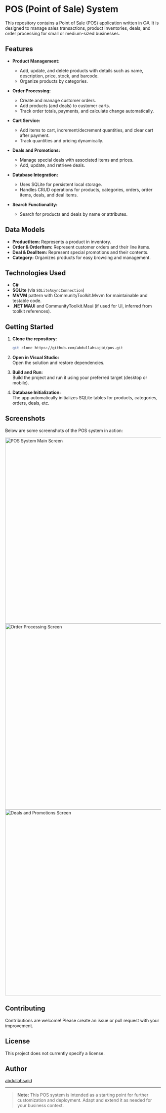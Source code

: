 # POS (Point of Sale) System

This repository contains a Point of Sale (POS) application written in C#. It is designed to manage sales transactions, product inventories, deals, and order processing for small or medium-sized businesses.

## Features

- **Product Management:**  
  - Add, update, and delete products with details such as name, description, price, stock, and barcode.
  - Organize products by categories.

- **Order Processing:**  
  - Create and manage customer orders.
  - Add products (and deals) to customer carts.
  - Track order totals, payments, and calculate change automatically.

- **Cart Service:**  
  - Add items to cart, increment/decrement quantities, and clear cart after payment.
  - Track quantities and pricing dynamically.

- **Deals and Promotions:**  
  - Manage special deals with associated items and prices.
  - Add, update, and retrieve deals.

- **Database Integration:**  
  - Uses SQLite for persistent local storage.
  - Handles CRUD operations for products, categories, orders, order items, deals, and deal items.

- **Search Functionality:**  
  - Search for products and deals by name or attributes.

## Data Models

- **ProductItem:** Represents a product in inventory.
- **Order & OrderItem:** Represent customer orders and their line items.
- **Deal & DealItem:** Represent special promotions and their contents.
- **Category:** Organizes products for easy browsing and management.

## Technologies Used

- **C#**
- **SQLite** (via `SQLiteAsyncConnection`)
- **MVVM** pattern with CommunityToolkit.Mvvm for maintainable and testable code.
- **.NET MAUI** and CommunityToolkit.Maui (if used for UI, inferred from toolkit references).

## Getting Started

1. **Clone the repository:**
   ```sh
   git clone https://github.com/abdullahsajid/pos.git
   ```

2. **Open in Visual Studio:**  
   Open the solution and restore dependencies.

3. **Build and Run:**  
   Build the project and run it using your preferred target (desktop or mobile).

4. **Database Initialization:**  
   The app automatically initializes SQLite tables for products, categories, orders, deals, etc.

## Screenshots

Below are some screenshots of the POS system in action:

<img src="https://github.com/user-attachments/assets/19edb03b-1308-4a51-9438-b9a84af60682" alt="POS System Main Screen" width="600"/>
<img src="https://github.com/user-attachments/assets/3a103865-b26b-4e5b-91a9-1871aa47a9c9" alt="Order Processing Screen" width="600"/>
<img src="https://github.com/user-attachments/assets/f358f1ae-d21b-4299-811f-e78727ebe178" alt="Deals and Promotions Screen" width="600"/>

## Contributing

Contributions are welcome! Please create an issue or pull request with your improvement.

## License

This project does not currently specify a license.

## Author

[abdullahsajid](https://github.com/abdullahsajid)

---

> **Note:** This POS system is intended as a starting point for further customization and deployment. Adapt and extend it as needed for your business context.
